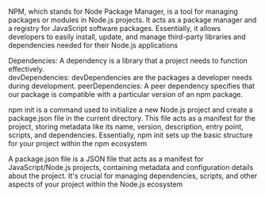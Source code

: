 NPM, which stands for Node Package Manager, is a tool for managing packages or modules in Node.js projects. It acts as a package manager and a registry for JavaScript software packages. Essentially, it allows developers to easily install, update, and manage third-party libraries and dependencies needed for their Node.js applications

Dependencies: A dependency is a library that a project needs to function effectively.	
devDependencies: devDependencies are the packages a developer needs during development.	
peerDependencies: A peer dependency specifies that our package is compatible with a particular version of an npm package. 

npm init is a command used to initialize a new Node.js project and create a package.json file in the current directory. This file acts as a manifest for the project, storing metadata like its name, version, description, entry point, scripts, and dependencies. Essentially, npm init sets up the basic structure for your project within the npm ecosystem
 	
A package.json file is a JSON file that acts as a manifest for JavaScript/Node.js projects, containing metadata and configuration details about the project. It's crucial for managing dependencies, scripts, and other aspects of your project within the Node.js ecosystem